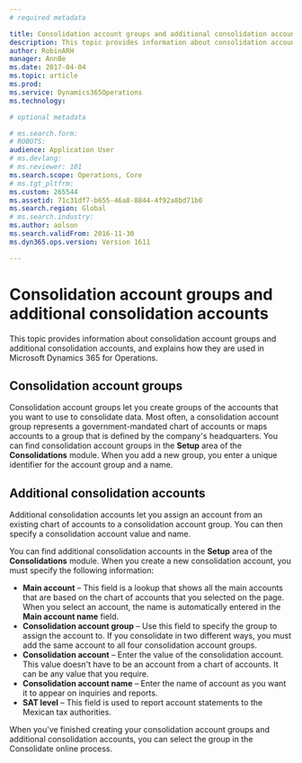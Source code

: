 ```yaml
---
# required metadata

title: Consolidation account groups and additional consolidation accounts
description: This topic provides information about consolidation account groups and additional consolidation accounts, and explains how they are used in Microsoft Dynamics 365 for Operations.
author: RobinARH
manager: AnnBe
ms.date: 2017-04-04
ms.topic: article
ms.prod: 
ms.service: Dynamics365Operations
ms.technology: 

# optional metadata

# ms.search.form: 
# ROBOTS: 
audience: Application User
# ms.devlang: 
# ms.reviewer: 101
ms.search.scope: Operations, Core
# ms.tgt_pltfrm: 
ms.custom: 265544
ms.assetid: 71c31df7-b655-46a8-8844-4f92a8bd71b0
ms.search.region: Global
# ms.search.industry: 
ms.author: aolson
ms.search.validFrom: 2016-11-30
ms.dyn365.ops.version: Version 1611

---
```


# Consolidation account groups and additional consolidation accounts

This topic provides information about consolidation account groups and additional consolidation accounts, and explains how they are used in Microsoft Dynamics 365 for Operations.

Consolidation account groups
----------------------------

Consolidation account groups let you create groups of the accounts that you want to use to consolidate data. Most often, a consolidation account group represents a government-mandated chart of accounts or maps accounts to a group that is defined by the company's headquarters. You can find consolidation account groups in the **Setup** area of the **Consolidations** module. When you add a new group, you enter a unique identifier for the account group and a name.

## Additional consolidation accounts
Additional consolidation accounts let you assign an account from an existing chart of accounts to a consolidation account group. You can then specify a consolidation account value and name. 

You can find additional consolidation accounts in the **Setup** area of the **Consolidations** module. When you create a new consolidation account, you must specify the following information:

-   **Main account** – This field is a lookup that shows all the main accounts that are based on the chart of accounts that you selected on the page. When you select an account, the name is automatically entered in the **Main account name** field.
-   **Consolidation account group** – Use this field to specify the group to assign the account to. If you consolidate in two different ways, you must add the same account to all four consolidation account groups.
-   **Consolidation account** – Enter the value of the consolidation account. This value doesn't have to be an account from a chart of accounts. It can be any value that you require.
-   **Consolidation account name** – Enter the name of account as you want it to appear on inquiries and reports.
-   **SAT level** – This field is used to report account statements to the Mexican tax authorities. 

When you've finished creating your consolidation account groups and additional consolidation accounts, you can select the group in the Consolidate online process.


